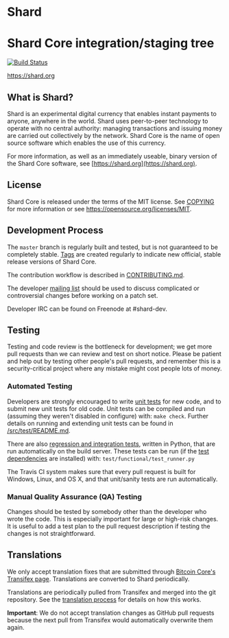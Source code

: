 # Shard

Shard Core integration/staging tree
=====================================

[![Build Status](https://travis-ci.org/shard-project/shard.svg?branch=master)](https://travis-ci.org/shard-project/shard)

https://shard.org

What is Shard?
----------------

Shard is an experimental digital currency that enables instant payments to
anyone, anywhere in the world. Shard uses peer-to-peer technology to operate
with no central authority: managing transactions and issuing money are carried
out collectively by the network. Shard Core is the name of open source
software which enables the use of this currency.

For more information, as well as an immediately useable, binary version of
the Shard Core software, see [https://shard.org](https://shard.org).

License
-------

Shard Core is released under the terms of the MIT license. See [COPYING](COPYING) for more
information or see https://opensource.org/licenses/MIT.

Development Process
-------------------

The `master` branch is regularly built and tested, but is not guaranteed to be
completely stable. [Tags](https://github.com/shard-project/shard/tags) are created
regularly to indicate new official, stable release versions of Shard Core.

The contribution workflow is described in [CONTRIBUTING.md](CONTRIBUTING.md).

The developer [mailing list](https://groups.google.com/forum/#!forum/shard-dev)
should be used to discuss complicated or controversial changes before working
on a patch set.

Developer IRC can be found on Freenode at #shard-dev.

Testing
-------

Testing and code review is the bottleneck for development; we get more pull
requests than we can review and test on short notice. Please be patient and help out by testing
other people's pull requests, and remember this is a security-critical project where any mistake might cost people
lots of money.

### Automated Testing

Developers are strongly encouraged to write [unit tests](src/test/README.md) for new code, and to
submit new unit tests for old code. Unit tests can be compiled and run
(assuming they weren't disabled in configure) with: `make check`. Further details on running
and extending unit tests can be found in [/src/test/README.md](/src/test/README.md).

There are also [regression and integration tests](/test), written
in Python, that are run automatically on the build server.
These tests can be run (if the [test dependencies](/test) are installed) with: `test/functional/test_runner.py`

The Travis CI system makes sure that every pull request is built for Windows, Linux, and OS X, and that unit/sanity tests are run automatically.

### Manual Quality Assurance (QA) Testing

Changes should be tested by somebody other than the developer who wrote the
code. This is especially important for large or high-risk changes. It is useful
to add a test plan to the pull request description if testing the changes is
not straightforward.

Translations
------------

We only accept translation fixes that are submitted through [Bitcoin Core's Transifex page](https://www.transifex.com/projects/p/bitcoin/).
Translations are converted to Shard periodically.

Translations are periodically pulled from Transifex and merged into the git repository. See the
[translation process](doc/translation_process.md) for details on how this works.

**Important**: We do not accept translation changes as GitHub pull requests because the next
pull from Transifex would automatically overwrite them again.
